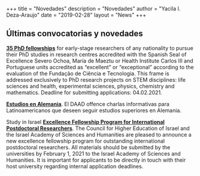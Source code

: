 +++
title = "Novedades"
description = "Novedades"
author = "Yacila I. Deza-Araujo"
date = "2019-02-28"
layout = "News"
+++

## &Uacute;ltimas convocatorias y novedades

[**35 PhD fellowships**](https://fundacionlacaixa.org/en/la-caixa-foundation-doctoral-inphinit-fellowships-incoming) for early-stage researchers of any nationality to pursue their PhD studies in research centres accredited with the Spanish Seal of Excellence Severo Ochoa, María de Maeztu or Health Institute Carlos III and Portuguese units accredited as “excellent” or “exceptional” according to the evaluation of the Fundação de Ciência e Tecnologia. This frame is addressed exclusively to PhD research projects on STEM disciplines: life sciences and health, experimental sciences, physics, chemistry and mathematics. Deadline for submitting applications: 04.02.2021.

[**Estudios en Alemania**](https://www.daad.co/es/quienes-somos/eventos-y-charlas-programadas/). El DAAD offence charlas informativas para Latinoamericanos que deseen seguir estudios superiores en Alemania.

Study in Israel [**Excellence Fellowship Program for International Postdoctoral Researchers**](https://studyinisrael.che.org.il/post-doc-fellowship/). The Council for Higher Education of Israel and the Israel Academy of Sciences and Humanities are pleased to announce a new excellence fellowship program for outstanding international postdoctoral researchers. All materials should be submitted by the universities by February 1, 2021 to the Israel Academy of Sciences and Humanities. It is important for applicants to be directly in touch with their host university regarding internal application deadlines. 








